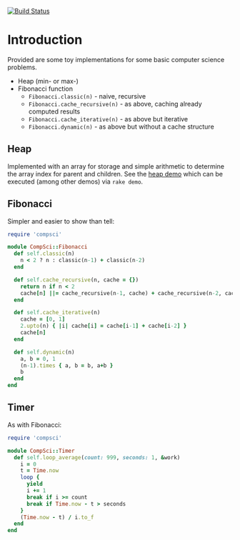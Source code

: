 [![Build Status](https://travis-ci.org/rickhull/compsci.svg?branch=master)](https://travis-ci.org/rickhull/compsci)

# Introduction

Provided are some toy implementations for some basic computer science problems.

* Heap (min- or max-)
* Fibonacci function
  - `Fibonacci.classic(n)` - naive, recursive
  - `Fibonacci.cache_recursive(n)` - as above, caching already computed results
  - `Fibonacci.cache_iterative(n)` - as above but iterative
  - `Fibonacci.dynamic(n)` - as above but without a cache structure

## Heap

Implemented with an array for storage and simple arithmetic to determine the
array index for parent and children.  See the
[heap demo](https://github.com/rickhull/compsci/blob/master/test/demo/heap.rb)
which can be executed (among other demos) via `rake demo`.

## Fibonacci

Simpler and easier to show than tell:

```ruby
require 'compsci'

module CompSci::Fibonacci
  def self.classic(n)
    n < 2 ? n : classic(n-1) + classic(n-2)
  end

  def self.cache_recursive(n, cache = {})
    return n if n < 2
    cache[n] ||= cache_recursive(n-1, cache) + cache_recursive(n-2, cache)
  end

  def self.cache_iterative(n)
    cache = [0, 1]
    2.upto(n) { |i| cache[i] = cache[i-1] + cache[i-2] }
    cache[n]
  end

  def self.dynamic(n)
    a, b = 0, 1
    (n-1).times { a, b = b, a+b }
    b
  end
end
```

## Timer

As with Fibonacci:

```ruby
require 'compsci'

module CompSci::Timer
  def self.loop_average(count: 999, seconds: 1, &work)
    i = 0
    t = Time.now
    loop {
      yield
      i += 1
      break if i >= count
      break if Time.now - t > seconds
    }
    (Time.now - t) / i.to_f
  end
end
```
